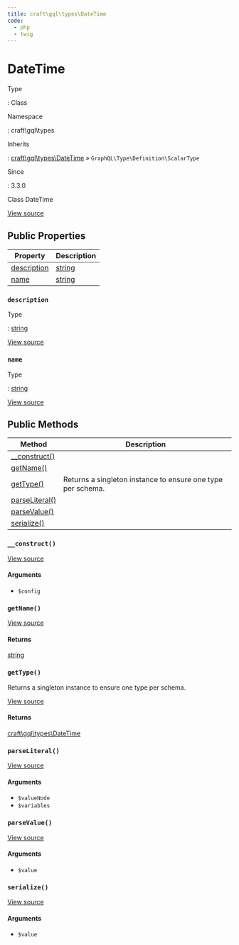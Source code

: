 ```yaml
---
title: craft\gql\types\DateTime
code:
  - php
  - twig
---
```


# DateTime

Type

:   Class

Namespace

:   craft\gql\types

Inherits

:   [craft\gql\types\DateTime](craft-gql-types-datetime.md) &raquo;
`GraphQL\Type\Definition\ScalarType`

Since

:   3.3.0



Class DateTime





[View source](https://github.com/craftcms/cms/blob/master/src/gql/types/DateTime.php)


## Public Properties

| Property                                               | Description
| ------------------------------------------------------ | ----------------------------------------------
| [description](craft-gql-types-datetime.md#description) | [string](http://php.net/language.types.string)
| [name](craft-gql-types-datetime.md#name)               | [string](http://php.net/language.types.string)

### `description`



Type

:   [string](http://php.net/language.types.string)







[View source](https://github.com/craftcms/cms/blob/master/src/gql/types/DateTime.php#L31)



### `name`



Type

:   [string](http://php.net/language.types.string)







[View source](https://github.com/craftcms/cms/blob/master/src/gql/types/DateTime.php#L26)







## Public Methods

| Method                                                            | Description
| ----------------------------------------------------------------- | -----------------------------------------------------------
| [__construct()](craft-gql-types-datetime.md#method-construct)     |
| [getName()](craft-gql-types-datetime.md#method-getname)           |
| [getType()](craft-gql-types-datetime.md#method-gettype)           | Returns a singleton instance to ensure one type per schema.
| [parseLiteral()](craft-gql-types-datetime.md#method-parseliteral) |
| [parseValue()](craft-gql-types-datetime.md#method-parsevalue)     |
| [serialize()](craft-gql-types-datetime.md#method-serialize)       |

### `__construct()`










[View source](https://github.com/craftcms/cms/blob/master/src/gql/types/DateTime.php#L33-L36)


#### Arguments

- `$config`




### `getName()`










[View source](https://github.com/craftcms/cms/blob/master/src/gql/types/DateTime.php#L52-L55)



#### Returns

[string](http://php.net/language.types.string)



### `getType()`





Returns a singleton instance to ensure one type per schema.




[View source](https://github.com/craftcms/cms/blob/master/src/gql/types/DateTime.php#L43-L46)



#### Returns

[craft\gql\types\DateTime](craft-gql-types-datetime.md)



### `parseLiteral()`










[View source](https://github.com/craftcms/cms/blob/master/src/gql/types/DateTime.php#L82-L90)


#### Arguments

- `$valueNode`
- `$variables`




### `parseValue()`










[View source](https://github.com/craftcms/cms/blob/master/src/gql/types/DateTime.php#L74-L77)


#### Arguments

- `$value`




### `serialize()`










[View source](https://github.com/craftcms/cms/blob/master/src/gql/types/DateTime.php#L60-L69)


#### Arguments

- `$value`











